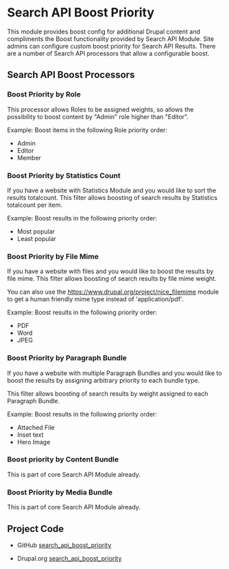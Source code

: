 # Search API Boost Priority
This module provides boost config for additional Drupal content and 
compliments the Boost functionality provided by Search API Module. 
Site admins can configure custom boost priority for Search API Results. 
There are a number of Search API processors that allow a 
configurable boost.

## Search API Boost Processors

### Boost Priority by Role
This processor allows Roles to be assigned weights, so allows the 
possibility to boost content by "Admin" role higher than "Editor".

Example: Boost items in the following Role priority order:
* Admin
* Editor
* Member

### Boost Priority by Statistics Count
If you have a website with Statistics Module and you would like to 
sort the results totalcount. This filter allows boosting of search 
results by Statistics totalcount per item.
    
Example: Boost results in the following priority order:
* Most popular
* Least popular

### Boost Priority by File Mime
If you have a website with files and you would like to boost the 
results by file mime. This filter allows boosting of search results 
by file mime weight. 

You can also use the https://www.drupal.org/project/nice_filemime 
module to get a human friendly mime type instead of 'application/pdf'.

Example: Boost results in the following priority order:
* PDF
* Word
* JPEG

### Boost Priority by Paragraph Bundle
If you have a website with multiple Paragraph Bundles and you would 
like to boost the results by assigning arbitrary priority to each 
bundle type.

This filter allows boosting of search results by weight assigned 
to each Paragraph Bundle.

Example: Boost results in the following priority order:
* Attached File	
* Inset text
* Hero Image

### Boost priority by Content Bundle
This is part of core Search API Module already.

### Boost Priority by Media Bundle
This is part of core Search API Module already.

## Project Code

* GitHub
[search_api_boost_priority](https://github.com/dakkusingh/search_api_boost_priority)

* Drupal.org
[search_api_boost_priority](https://www.drupal.org/project/search_api_boost_priority)
